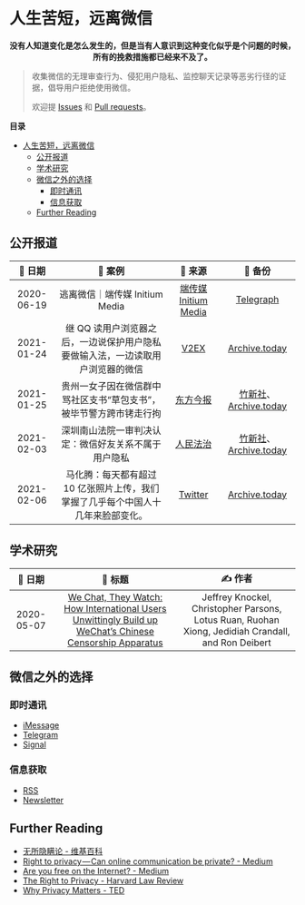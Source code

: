 # 人生苦短，远离微信

<center><b>没有人知道变化是怎么发生的，但是当有人意识到这种变化似乎是个问题的时候，所有的挽救措施都已经来不及了。</b></center>

> 收集微信的无理审查行为、侵犯用户隐私、监控聊天记录等恶劣行径的证据，倡导用户拒绝使用微信。
>
> 欢迎提 [Issues](https://github.com/TomBener/get-rid-of-wechat/issues) 和 [Pull requests](https://github.com/TomBener/get-rid-of-wechat/pulls)。

**目录**

- [人生苦短，远离微信](#人生苦短远离微信)
  - [公开报道](#公开报道)
  - [学术研究](#学术研究)
  - [微信之外的选择](#微信之外的选择)
    - [即时通讯](#即时通讯)
    - [信息获取](#信息获取)
  - [Further Reading](#further-reading)


## 公开报道

|   📅 日期   |                            📖️ 案例                            |                            🤖️ 来源                            |                            💾️ 备份                            |
| :--------: | :----------------------------------------------------------: | :----------------------------------------------------------: | :----------------------------------------------------------: |
| 2020-06-19 |                逃离微信｜端传媒 Initium Media                | [端传媒 Initium Media](https://theinitium.com/article/20200619-technology-escape-from-wechat) | [Telegraph](https://telegra.ph/逃离微信端传媒-Initium-Media-06-19) |
| 2021-01-24 | 继 QQ 读用户浏览器之后，一边说保护用户隐私要做输入法，一边读取用户浏览器的微信 |            [V2EX](https://www.v2ex.com/t/747692)             |          [Archive.today](https://archive.vn/2jQay)           |
| 2021-01-25 | 贵州一女子因在微信群中骂社区支书“草包支书”，被毕节警方跨市铐走行拘 |   [东方今报](http://news.jinbw.com.cn/newsdetail/12143047)   | [竹新社](https://t.me/tnews365/10935)、[Archive.today](https://archive.vn/wip/YT24p) |
| 2021-02-03 |     深圳南山法院一审判决认定：微信好友关系不属于用户隐私     |       [人民法治](https://news.ifeng.com/c/83Yvtvi3iQR)       | [竹新社](https://t.me/tnews365/11104)、[Archive.today](https://archive.vn/dX2Gv) |
| 2021-02-06 | 马化腾：每天都有超过 10 亿张照片上传，我们掌握了几乎每个中国人十几年来脸部变化。 | [Twitter](https://twitter.com/ma4103/status/1357915085436448771) |          [Archive.today](https://archive.vn/LP28b)           |


## 学术研究

|  📅 日期   |                            💭️ 标题                            |                            ✍️ 作者                            |
| :--------: | :----------------------------------------------------------: | :----------------------------------------------------------: |
| 2020-05-07 | [We Chat, They Watch: How International Users Unwittingly Build up WeChat’s Chinese Censorship Apparatus](https://citizenlab.ca/2020/05/we-chat-they-watch/) | Jeffrey Knockel, Christopher Parsons, Lotus Ruan, Ruohan Xiong, Jedidiah Crandall, and Ron Deibert |

## 微信之外的选择

### 即时通讯

- [iMessage](https://support.apple.com/zh-cn/explore/messages)
- [Telegram](https://telegram.org)
- [Signal](https://signal.org)

### 信息获取

- [RSS](https://en.wikipedia.org/wiki/RSS)
- [Newsletter](https://en.wikipedia.org/wiki/Newsletter)

## Further Reading

- [无所隐瞒论 - 维基百科](https://zh.wikipedia.org/wiki/无所隐瞒论)
- [Right to privacy — Can online communication be private? - Medium](https://mohammad-shavez.medium.com/right-to-privacy-can-online-communication-be-private-d825f659a60c)
- [Are you free on the Internet? - Medium](https://mohammad-shavez.medium.com/are-you-free-on-the-internet-8fa7ea71a2bb)
- [The Right to Privacy - Harvard Law Review](https://louisville.edu/law/library/special-collections/the-louis-d.-brandeis-collection/the-right-to-privacy)
- [Why Privacy Matters - TED](https://youtu.be/pcSlowAhvUk)

